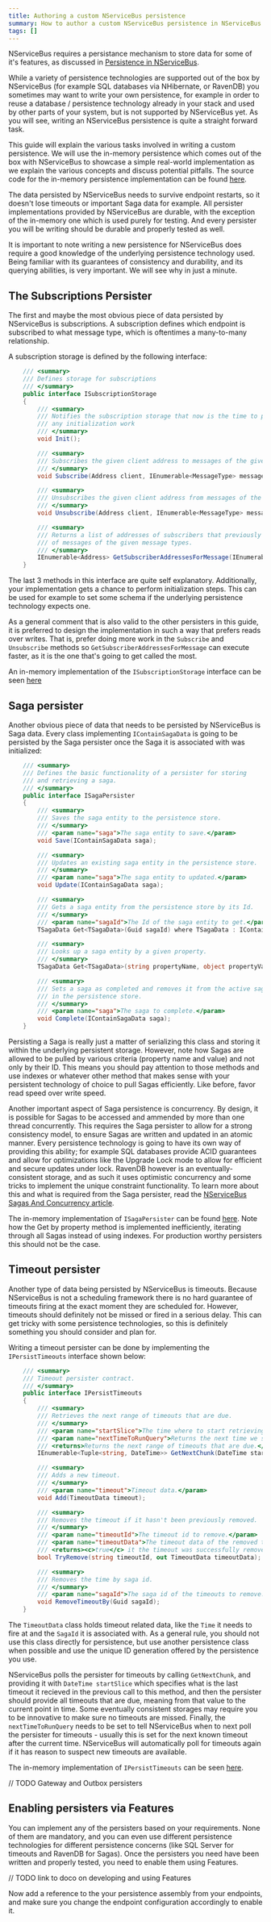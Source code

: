 ```yaml
---
title: Authoring a custom NServiceBus persistence
summary: How to author a custom NServiceBus persistence in NServiceBus v5
tags: []
---
```


NServiceBus requires a persistance mechanism to store data for some of it's features, as discussed in  [Persistence in NServiceBus](http://docs.particular.net/nservicebus/persistence-in-nservicebus).

While a variety of persistence technologies are supported out of the box by NServiceBus (for example SQL databases via NHibernate, or RavenDB) you sometimes may want to write your own persistence, for example in order to reuse a database / persistence technology already in your stack and used by other parts of your system, but is not supported by NServiceBus yet. As you will see, writing an NServiceBus persistence is quite a straight forward task.

This guide will explain the various tasks involved in writing a custom persistence. We will use the in-memory persistence which comes out of the box with NServiceBus to showcase a simple real-world implementation as we explain the various concepts and discuss potential pitfalls. The source code for the in-memory persistence implementation can be found [here](https://github.com/Particular/NServiceBus/tree/4.6.5/src/NServiceBus.Core/Persistence/InMemory).

The data persisted by NServiceBus needs to survive endpoint restarts, so it doesn't lose timeouts or important Saga data for example. All persister implementations provided by NServiceBus are durable, with the exception of the in-memory one which is used purely for testing. And every persister you will be writing should be durable and properly tested as well.

It is important to note writing a new persistence for NServiceBus does require a good knowledge of the underlying persistence technology used. Being familiar with its guarantees of consistency and durability, and its querying abilities, is very important. We will see why in just a minute.

## The Subscriptions Persister

The first and maybe the most obvious piece of data persisted by NServiceBus is subscriptions. A subscription defines which endpoint is subscribed to what message type, which is oftentimes a many-to-many relationship.

A subscription storage is defined by the following interface:

```csharp
    /// <summary>
	/// Defines storage for subscriptions
	/// </summary>
    public interface ISubscriptionStorage
    {
        /// <summary>
        /// Notifies the subscription storage that now is the time to perform
        /// any initialization work
        /// </summary>
        void Init();

        /// <summary>
        /// Subscribes the given client address to messages of the given types.
        /// </summary>
        void Subscribe(Address client, IEnumerable<MessageType> messageTypes);

        /// <summary>
        /// Unsubscribes the given client address from messages of the given types.
        /// </summary>
        void Unsubscribe(Address client, IEnumerable<MessageType> messageTypes);

        /// <summary>
        /// Returns a list of addresses of subscribers that previously requested to be notified
        /// of messages of the given message types.
        /// </summary>
        IEnumerable<Address> GetSubscriberAddressesForMessage(IEnumerable<MessageType> messageTypes);
    }
```

The last 3 methods in this interface are quite self explanatory. Additionally, your implementation gets a chance to perform initialization steps. This can be used for example to set some schema if the underlying persistence technology expects one.

As a general comment that is also valid to the other persisters in this guide, it is preferred to design the implementation in such a way that prefers reads over writes. That is, prefer doing more work in the `Subscribe` and `Unsubscribe` methods so `GetSubscriberAddressesForMessage` can execute faster, as it is the one that's going to get called the most.

An in-memory implementation of the `ISubscriptionStorage` interface can be seen [here](https://github.com/Particular/NServiceBus/blob/4.6.5/src/NServiceBus.Core/Persistence/InMemory/SubscriptionStorage/InMemorySubscriptionStorage.cs)

## Saga persister

Another obvious piece of data that needs to be persisted by NServiceBus is Saga data. Every class implementing `IContainSagaData` is going to be persisted by the Saga persister once the Saga it is associated with was initialized:

```csharp
    /// <summary>
    /// Defines the basic functionality of a persister for storing 
	/// and retrieving a saga.
    /// </summary>
    public interface ISagaPersister
    {
		/// <summary>
		/// Saves the saga entity to the persistence store.
		/// </summary>
		/// <param name="saga">The saga entity to save.</param>
        void Save(IContainSagaData saga);

        /// <summary>
        /// Updates an existing saga entity in the persistence store.
        /// </summary>
        /// <param name="saga">The saga entity to updated.</param>
        void Update(IContainSagaData saga);

		/// <summary>
		/// Gets a saga entity from the persistence store by its Id.
		/// </summary>
		/// <param name="sagaId">The Id of the saga entity to get.</param>
        TSagaData Get<TSagaData>(Guid sagaId) where TSagaData : IContainSagaData;

        /// <summary>
        /// Looks up a saga entity by a given property.
        /// </summary>
        TSagaData Get<TSagaData>(string propertyName, object propertyValue) where TSagaData : IContainSagaData;

		/// <summary>
        /// Sets a saga as completed and removes it from the active saga list
		/// in the persistence store.
		/// </summary>
		/// <param name="saga">The saga to complete.</param>
        void Complete(IContainSagaData saga);
    }
```

Persisting a Saga is really just a matter of serializing this class and storing it within the underlying persistent storage. However, note how Sagas are allowed to be pulled by various criteria (property name and value) and not only by their ID. This means you should pay attention to those methods and use indexes or whatever other method that makes sense with your persistent technology of choice to pull Sagas efficiently. Like before, favor read speed over write speed.

Another important aspect of Saga persistence is concurrency. By design, it is possible for Sagas to be accessed and ammended by more than one thread concurrently. This requires the Saga persister to allow for a strong consistency model, to ensure Sagas are written and updated in an atomic manner. Every persistence technology is going to have its own way of providing this ability; for example SQL databases provide ACID guarantees and allow for optimizations like the Upgrade Lock mode to allow for efficient and secure updates under lock. RavenDB however is an eventually-consistent storage, and as such it uses optimistic concurrency and some tricks to implement the unique constraint functionality. To learn more about this and what is required from the Saga persister, read the [NServiceBus Sagas And Concurrency article](http://docs.particular.net/nservicebus/nservicebus-sagas-and-concurrency).

The in-memory implementation of `ISagaPersister` can be found [here](https://github.com/Particular/NServiceBus/blob/4.6.5/src/NServiceBus.Core/Persistence/InMemory/SagaPersister/InMemorySagaPersister.cs). Note how the Get by property method is implemented inefficiently, iterating through all Sagas instead of using indexes. For production worthy persisters this should not be the case.

## Timeout persister

Another type of data being persisted by NServiceBus is timeouts. Because NServiceBus is not a scheduling framework there is no hard guarantee of timeouts firing at the exact moment they are scheduled for. However, timeouts should definitely not be missed or fired in a serious delay. This can get tricky with some persistence technologies, so this is definitely something you should consider and plan for.

Writing a timeout persister can be done by implementing the `IPersistTimeouts` interface shown below:

```csharp
    /// <summary>
    /// Timeout persister contract.
    /// </summary>
    public interface IPersistTimeouts
    {
        /// <summary>
        /// Retrieves the next range of timeouts that are due.
        /// </summary>
        /// <param name="startSlice">The time where to start retrieving the next slice, the slice should exclude this date.</param>
        /// <param name="nextTimeToRunQuery">Returns the next time we should query again.</param>
        /// <returns>Returns the next range of timeouts that are due.</returns>
        IEnumerable<Tuple<string, DateTime>> GetNextChunk(DateTime startSlice, out DateTime nextTimeToRunQuery);

        /// <summary>
        /// Adds a new timeout.
        /// </summary>
        /// <param name="timeout">Timeout data.</param>
        void Add(TimeoutData timeout);

        /// <summary>
        /// Removes the timeout if it hasn't been previously removed.
        /// </summary>
        /// <param name="timeoutId">The timeout id to remove.</param>
        /// <param name="timeoutData">The timeout data of the removed timeout.</param>
        /// <returns><c>true</c> it the timeout was successfully removed.</returns>
        bool TryRemove(string timeoutId, out TimeoutData timeoutData);

        /// <summary>
        /// Removes the time by saga id.
        /// </summary>
        /// <param name="sagaId">The saga id of the timeouts to remove.</param>
        void RemoveTimeoutBy(Guid sagaId);
    }
```

The `TimeoutData` class holds timeout related data, like the `Time` it needs to fire at and the `SagaId` it is associated with. As a general rule, you should not use this class directly for persistence, but use another persistence class when possible and use the unique ID generation offered by the persistence you use.

NServiceBus polls the persister for timeouts by calling `GetNextChunk`, and providing it with `DateTime startSlice` which specifies what is the last timeout it recieved in the previous call to this method, and then the persister should provide all timeouts that are due, meaning from that value to the current point in time. Some eventually consistent storages may require you to be innovative to make sure no timeouts are missed. Finally, the `nextTimeToRunQuery` needs to be set to tell NServiceBus when to next poll the persister for timeouts - usually this is set for the next known timeout after the current time. NServiceBus will automatically poll for timeouts again if it has reason to suspect new timeouts are available.

The in-memory implementation of `IPersistTimeouts` can be seen [here](https://github.com/Particular/NServiceBus/blob/4.6.5/src/NServiceBus.Core/Persistence/InMemory/TimeoutPersister/InMemoryTimeoutPersistence.cs).

// TODO Gateway and Outbox persisters

## Enabling persisters via Features

You can implement any of the persisters based on your requirements. None of them are mandatory, and you can even use different persistence technologies for different persistence concerns (like SQL Server for timeouts and RavenDB for Sagas). Once the persisters you need have been written and properly tested, you need to enable them using Features.

// TODO link to doco on developing and using Features

Now add a reference to the your persistence assembly from your endpoints, and make sure you change the endpoint configuration accordingly to enable it.
